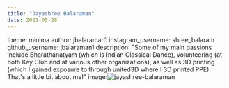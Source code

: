 ```yaml
---
title: "Jayashree Balaraman"
date: 2021-05-28  
---
```

theme: minima
author: jbalaraman1
instagram_username: shree_balaram
github_username: jbalaraman1
description: "Some of my main passions include Bharathanatyam (which is Indian Classical Dance), volunteering (at both Key Club and at various other organizations), as well as 3D printing (which I gained exposure to through united3D where I 3D printed PPE). That's a little bit about me!" 
image:![jayashree-balaraman](https://user-images.githubusercontent.com/84856290/119999593-e9e90580-bf9f-11eb-8400-60c8f4327ce1.jpeg)

